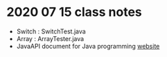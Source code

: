 # 2020 07 15 class notes

* Switch : SwitchTest.java
* Array : ArrayTester.java
* JavaAPI document for Java programming
[website](https://docs.oracle.com/javase/8/docs/api/)
